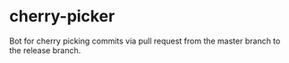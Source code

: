 # cherry-picker
Bot for cherry picking commits via pull request from the master branch to the release branch.
